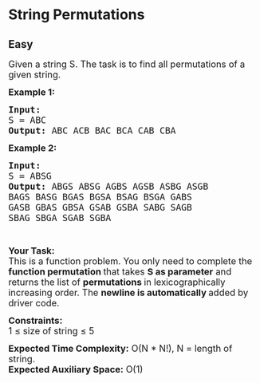 # String Permutations
## Easy
<div class="problems_problem_content__Xm_eO"><p><span style="font-size:18px">Given a string S. The task is to find all permutations of a given string.</span></p>

<p><span style="font-size:18px"><strong>Example 1:</strong></span></p>

<pre><span style="font-size:18px"><strong>Input:
</strong>S = ABC
<strong>Output: </strong>ABC&nbsp;ACB&nbsp;BAC&nbsp;BCA&nbsp;CAB&nbsp;CBA&nbsp;</span>
</pre>

<p><span style="font-size:18px"><strong>Example 2:</strong></span></p>

<pre><span style="font-size:18px"><strong>Input:
</strong>S = ABSG
<strong>Output: </strong>ABGS ABSG AGBS AGSB ASBG ASGB
BAGS BASG BGAS BGSA BSAG BSGA GABS
GASB GBAS GBSA GSAB GSBA SABG SAGB
SBAG SBGA SGAB SGBA</span></pre>

<p>&nbsp;</p>

<p><strong><span style="font-size:18px">Your Task:</span></strong><br>
<span style="font-size:18px">This is a function problem. You only need to complete the <strong>function permutation </strong>that takes <strong>S as parameter</strong> and returns&nbsp;the list of&nbsp;<strong>permutations </strong>in lexicographically increasing&nbsp;order. The <strong>newline is automatically </strong>added by driver code.</span></p>

<p><span style="font-size:18px"><strong>Constraints:</strong><br>
1 ≤ size of string ≤ 5</span></p>

<p><span style="font-size:18px"><strong>Expected Time Complexity:</strong>&nbsp;O(N * N!), N = length of string.<br>
<strong>Expected Auxiliary Space:</strong>&nbsp;O(1)</span></p>
</div>